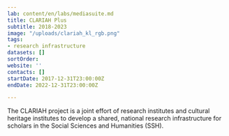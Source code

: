 ```yaml
---
lab: content/en/labs/mediasuite.md
title: CLARIAH Plus
subtitle: 2018-2023
image: "/uploads/clariah_kl_rgb.png"
tags:
- research infrastructure
datasets: []
sortOrder: 
website: ''
contacts: []
startDate: 2017-12-31T23:00:00Z
endDate: 2022-12-31T23:00:00Z

---
```

The CLARIAH project is a joint effort of research institutes and cultural heritage institutes to develop a shared, national research infrastructure for scholars in the Social Sciences and Humanities (SSH).